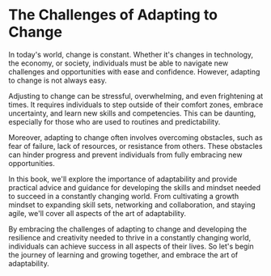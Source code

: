 The Challenges of Adapting to Change
==================================================

In today's world, change is constant. Whether it's changes in technology, the economy, or society, individuals must be able to navigate new challenges and opportunities with ease and confidence. However, adapting to change is not always easy.

Adjusting to change can be stressful, overwhelming, and even frightening at times. It requires individuals to step outside of their comfort zones, embrace uncertainty, and learn new skills and competencies. This can be daunting, especially for those who are used to routines and predictability.

Moreover, adapting to change often involves overcoming obstacles, such as fear of failure, lack of resources, or resistance from others. These obstacles can hinder progress and prevent individuals from fully embracing new opportunities.

In this book, we'll explore the importance of adaptability and provide practical advice and guidance for developing the skills and mindset needed to succeed in a constantly changing world. From cultivating a growth mindset to expanding skill sets, networking and collaboration, and staying agile, we'll cover all aspects of the art of adaptability.

By embracing the challenges of adapting to change and developing the resilience and creativity needed to thrive in a constantly changing world, individuals can achieve success in all aspects of their lives. So let's begin the journey of learning and growing together, and embrace the art of adaptability.
